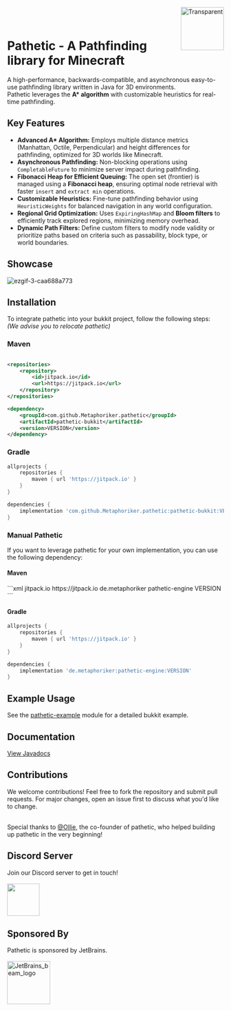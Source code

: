 <img src="https://github.com/user-attachments/assets/2f5335e3-b095-4e2f-a9de-e3ac46fbaf45" alt="Transparent" width="100" height="100" align="right" />
<br><br>

<h1>Pathetic - A Pathfinding library for Minecraft</h1>

<p>A high-performance, backwards-compatible, and asynchronous easy-to-use pathfinding library written in Java for 3D environments.
<br> Pathetic leverages the <b>A* algorithm</b> with customizable heuristics for real-time pathfinding.</p>

<h2>Key Features</h2>

<ul>
  <li><b>Advanced A* Algorithm:</b> Employs multiple distance metrics (Manhattan, Octile, Perpendicular) and height differences for pathfinding, optimized for 3D worlds like Minecraft.</li>
  <li><b>Asynchronous Pathfinding:</b> Non-blocking operations using <code>CompletableFuture</code> to minimize server impact during pathfinding.</li>
  <li><b>Fibonacci Heap for Efficient Queuing:</b> The open set (frontier) is managed using a <b>Fibonacci heap</b>, ensuring optimal node retrieval with faster <code>insert</code> and <code>extract min</code> operations.</li>
  <li><b>Customizable Heuristics:</b> Fine-tune pathfinding behavior using <code>HeuristicWeights</code> for balanced navigation in any world configuration.</li>
  <li><b>Regional Grid Optimization:</b> Uses <code>ExpiringHashMap</code> and <b>Bloom filters</b> to efficiently track explored regions, minimizing memory overhead.</li>
  <li><b>Dynamic Path Filters:</b> Define custom filters to modify node validity or prioritize paths based on criteria such as passability, block type, or world boundaries.</li>
</ul>

<h2>Showcase</h2>

![ezgif-3-caa688a773](https://github.com/user-attachments/assets/ab243485-f122-4067-bab0-a5ed97b717c1)

<h2>Installation</h2>

To integrate pathetic into your bukkit project, follow the following steps:
<br>
*(We advise you to relocate pathetic)*

<h3>Maven</h3>

```xml

<repositories>
    <repository>
        <id>jitpack.io</id>
        <url>https://jitpack.io</url>
    </repository>
</repositories>

<dependency>
    <groupId>com.github.Metaphoriker.pathetic</groupId>
    <artifactId>pathetic-bukkit</artifactId>
    <version>VERSION</version>
</dependency>
```

<h3>Gradle</h3>

```groovy
allprojects {
    repositories {
        maven { url 'https://jitpack.io' }
    }
}

dependencies {
    implementation 'com.github.Metaphoriker.pathetic:pathetic-bukkit:VERSION'
}
```

<h3>Manual Pathetic</h3>
If you want to leverage pathetic for your own implementation, you can use the following dependency:

<h4>Maven</h4>
```xml
<repositories>
    <repository>
        <id>jitpack.io</id>
        <url>https://jitpack.io</url>
    </repository>
</repositories>

<dependency>
    <groupId>de.metaphoriker</groupId>
    <artifactId>pathetic-engine</artifactId>
    <version>VERSION</version>
</dependency>
```

<h4>Gradle</h4>

```groovy
allprojects {
    repositories {
        maven { url 'https://jitpack.io' }
    }
}

dependencies {
    implementation 'de.metaphoriker:pathetic-engine:VERSION'
}
```

<h2>Example Usage</h2>

<p>See the <a href="https://github.com/Metaphoriker/pathetic/tree/trunk/pathetic-example">pathetic-example</a> module for a detailed bukkit example.</p>

<h2>Documentation</h2>

<p><a href="https://javadocs.pathetic.ollieee.xyz/">View Javadocs</a></p>

<h2>Contributions</h2>
We welcome contributions! Feel free to fork the repository and submit pull requests. For major changes, open an issue first to discuss what you'd like to change.
<br><br>

Special thanks to [@Ollie](https://github.com/olijeffers0n), the co-founder of pathetic, who helped building up pathetic in the very beginning!

<h2>Discord Server</h2>
<p>Join our Discord server to get in touch!
<br><br>

<a href="https://discord.gg/zGx9BSzKfJ">
  <img src="https://github.com/user-attachments/assets/e99713a7-dd87-4b67-a86e-6b21e6ba1f91" width="75" style="vertical-align: middle;" />
</a>
</p>

<h2>Sponsored By</h2>
<p>Pathetic is sponsored by JetBrains.
<br><br>

<img src="https://github.com/user-attachments/assets/262672b9-a673-4732-8392-5771e7aadfd0" alt="JetBrains_beam_logo" width="100"/>
</p>
